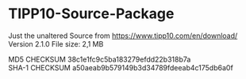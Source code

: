 # TIPP10-Source-Package
Just the unaltered Source from https://www.tipp10.com/en/download/
Version 2.1.0
File size: 2,1 MB

MD5 CHECKSUM
38c1e1fc9c5ba183279efdd22b318b7a			
SHA-1 CHECKSUM
a50aeab9b579149b3d34789fdeeab4c175db6a0f			
